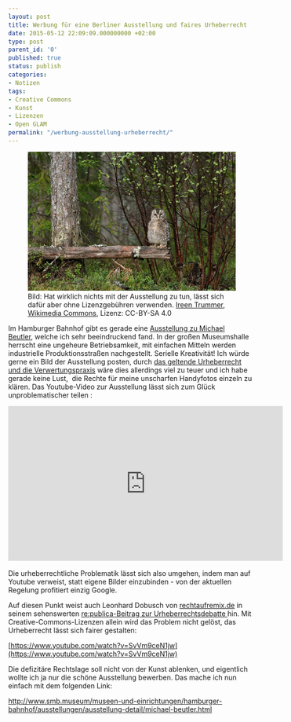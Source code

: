 ```yaml
---
layout: post
title: Werbung für eine Berliner Ausstellung und faires Urheberrecht
date: 2015-05-12 22:09:09.000000000 +02:00
type: post
parent_id: '0'
published: true
status: publish
categories:
- Notizen
tags:
- Creative Commons
- Kunst
- Lizenzen
- Open GLAM
permalink: "/werbung-ausstellung-urheberrecht/"
---
```

<figure>
    <img src="/assets/img/eule-im-wald.jpg" />
    <figcaption>
		Bild: Hat wirklich nichts mit der Ausstellung zu tun, lässt sich dafür aber ohne Lizenzgebühren verwenden. <a href="https://commons.wikimedia.org/wiki/File:H%C3%A4ndkakk_2014.JPG">Ireen Trummer, Wikimedia Commons</a>, Lizenz: CC-BY-SA 4.0
		</figcaption>
</figure>



<p>Im Hamburger Bahnhof gibt es gerade eine <a href="http://www.smb.museum/museen-und-einrichtungen/hamburger-bahnhof/ausstellungen/ausstellung-detail/michael-beutler.html">Ausstellung zu Michael Beutler</a>, welche ich sehr beeindruckend fand. In der großen Museumshalle herrscht eine ungeheure Betriebsamkeit, mit einfachen Mitteln werden industrielle Produktionsstraßen nachgestellt. Serielle Kreativität! Ich würde gerne ein Bild der Ausstellung posten, durch <a href="/kunst-fuer-alle-austausch-und-sichtbarkeit-mit-freien-lizenzen/">das geltende Urheberrecht und die Verwertungspraxis</a> wäre dies allerdings viel zu teuer und ich habe gerade keine Lust,  die Rechte für meine unscharfen Handyfotos einzeln zu klären. Das Youtube-Video zur Ausstellung lässt sich zum Glück unproblematischer teilen :</p>

<iframe width="560" height="315" src="https://www.youtube.com/embed/hFWbAN7RsN4" frameborder="0" allow="accelerometer; autoplay; encrypted-media; gyroscope; picture-in-picture" allowfullscreen></iframe>

<p>Die urheberrechtliche Problematik lässt sich also umgehen, indem man auf Youtube verweist, statt eigene Bilder einzubinden - von der aktuellen Regelung profitiert einzig Google. <!--more-->

Auf diesen Punkt weist auch Leonhard Dobusch von <a href="http://rechtaufremix.de">rechtaufremix.de</a> in seinem sehenswerten <a href="https://www.youtube.com/watch?v=SvVm9ceN1jw">re:publica-Beitrag zur Urheberrechtsdebatte </a>hin. Mit Creative-Commons-Lizenzen allein wird das Problem nicht gelöst, das Urheberrecht lässt sich fairer gestalten:</p>

[https://www.youtube.com/watch?v=SvVm9ceN1jw](https://www.youtube.com/watch?v=SvVm9ceN1jw)

<p>Die defizitäre Rechtslage soll nicht von der Kunst ablenken, und eigentlich wollte ich ja nur die schöne Ausstellung bewerben. Das mache ich nun einfach mit dem folgenden Link:</p>
<p><a href="http://www.smb.museum/museen-und-einrichtungen/hamburger-bahnhof/ausstellungen/ausstellung-detail/michael-beutler.html">http://www.smb.museum/museen-und-einrichtungen/hamburger-bahnhof/ausstellungen/ausstellung-detail/michael-beutler.html</a></p>
